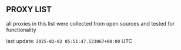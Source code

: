 ## PROXY LIST

all proxies in this list were collected from open sources and tested for functionality

last update: `2025-02-02 05:51:47.533067+00:00` UTC